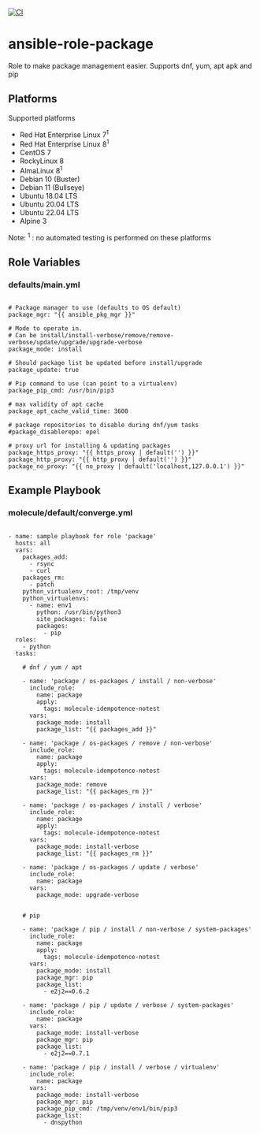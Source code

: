 [![CI](https://github.com/de-it-krachten/ansible-role-package/workflows/CI/badge.svg?event=push)](https://github.com/de-it-krachten/ansible-role-package/actions?query=workflow%3ACI)


# ansible-role-package

Role to make package management easier.
Supports dnf, yum, apt apk and pip


## Platforms

Supported platforms

- Red Hat Enterprise Linux 7<sup>1</sup>
- Red Hat Enterprise Linux 8<sup>1</sup>
- CentOS 7
- RockyLinux 8
- AlmaLinux 8<sup>1</sup>
- Debian 10 (Buster)
- Debian 11 (Bullseye)
- Ubuntu 18.04 LTS
- Ubuntu 20.04 LTS
- Ubuntu 22.04 LTS
- Alpine 3

Note:
<sup>1</sup> : no automated testing is performed on these platforms

## Role Variables
### defaults/main.yml
<pre><code>
# Package manager to use (defaults to OS default)
package_mgr: "{{ ansible_pkg_mgr }}"

# Mode to operate in.
# Can be install/install-verbose/remove/remove-verbose/update/upgrade/upgrade-verbose
package_mode: install

# Should package list be updated before install/upgrade
package_update: true

# Pip command to use (can point to a virtualenv)
package_pip_cmd: /usr/bin/pip3

# max validity of apt cache
package_apt_cache_valid_time: 3600

# package repositories to disable during dnf/yum tasks
#package_disablerepo: epel

# proxy url for installing & updating packages
package_https_proxy: "{{ https_proxy | default('') }}"
package_http_proxy: "{{ http_proxy | default('') }}"
package_no_proxy: "{{ no_proxy | default('localhost,127.0.0.1') }}"
</pre></code>



## Example Playbook
### molecule/default/converge.yml
<pre><code>
- name: sample playbook for role 'package'
  hosts: all
  vars:
    packages_add:
      - rsync
      - curl
    packages_rm:
      - patch
    python_virtualenv_root: /tmp/venv
    python_virtualenvs:
      - name: env1
        python: /usr/bin/python3
        site_packages: false
        packages:
          - pip
  roles:
    - python
  tasks:

    # dnf / yum / apt

    - name: 'package / os-packages / install / non-verbose'
      include_role:
        name: package
        apply:
          tags: molecule-idempotence-notest
      vars:
        package_mode: install
        package_list: "{{ packages_add }}"

    - name: 'package / os-packages / remove / non-verbose'
      include_role:
        name: package
        apply:
          tags: molecule-idempotence-notest
      vars:
        package_mode: remove
        package_list: "{{ packages_rm }}"

    - name: 'package / os-packages / install / verbose'
      include_role:
        name: package
        apply:
          tags: molecule-idempotence-notest
      vars:
        package_mode: install-verbose
        package_list: "{{ packages_rm }}"

    - name: 'package / os-packages / update / verbose'
      include_role:
        name: package
      vars:
        package_mode: upgrade-verbose


    # pip

    - name: 'package / pip / install / non-verbose / system-packages'
      include_role:
        name: package
        apply:
          tags: molecule-idempotence-notest
      vars:
        package_mode: install
        package_mgr: pip
        package_list:
          - e2j2==0.6.2

    - name: 'package / pip / update / verbose / system-packages'
      include_role:
        name: package
      vars:
        package_mode: install-verbose
        package_mgr: pip
        package_list:
          - e2j2==0.7.1

    - name: 'package / pip / install / verbose / virtualenv'
      include_role:
        name: package
      vars:
        package_mode: install-verbose
        package_mgr: pip
        package_pip_cmd: /tmp/venv/env1/bin/pip3
        package_list:
          - dnspython
</pre></code>
